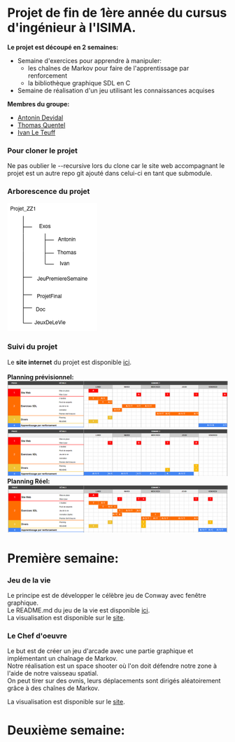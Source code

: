 # Projet de fin de 1ère année du cursus d'ingénieur à l'ISIMA.<br/>
__Le projet est découpé en 2 semaines:__
- Semaine d'exercices pour apprendre à manipuler:
    - les chaînes de Markov pour faire de l'apprentissage par renforcement
    - la bibliothèque graphique SDL en C
- Semaine de réalisation d'un jeu utilisant les connaissances acquises <br/>

__Membres du groupe:__ <br/>
- [Antonin Devidal](/Exos/Antonin)<br/>
- [Thomas Quentel](/Exos/Thomas)<br/>
- [Ivan Le Teuff](/Exos/Ivan)<br/>

### Pour cloner le projet
Ne pas oublier le --recursive lors du clone car le site web accompagnant le projet est un autre repo git ajouté dans celui-ci en tant que submodule.


### Arborescence du projet 
![imageArborescence](/Doc/ArbreProjet.png)

### Suivi du projet
Le **site internet** du projet est disponible [ici](https://perso.isima.fr/~andevidal/projet-zz1-site-web/index.html).<br/>
<br/>
**Planning prévisionnel:**
![imagePlanningPrevisionnel](/Doc/planning_previsionnel.png)
![imagePlanningPrevisionnelS2](/Doc/planning_previsionnel_S2.png)
<br/>**Planning Réel:**
![imagePlanningReel](/Doc/planning_reel.png)

# Première semaine:
### Jeu de la vie
Le principe est de développer le célèbre jeu de Conway avec fenêtre graphique.<br/>
Le README.md du jeu de la vie est disponible [ici](/JeuxDeLaVie/README.md).<br/>
La visualisation est disponible sur le [site](https://perso.isima.fr/~andevidal/projet-zz1-site-web/JeuDeLaVie.html).<br/>

### Le Chef d'oeuvre
Le but est de créer un jeu d'arcade avec une partie graphique et implémentant un chaînage de Markov.<br/>
Notre réalisation est un space shooter où l'on doit défendre notre zone à l'aide de notre vaisseau spatial.<br/>
On peut tirer sur des ovnis, leurs déplacements sont dirigés aléatoirement grâce à des chaînes de Markov.<br/>

La visualisation est disponible sur le [site](https://perso.isima.fr/~andevidal/projet-zz1-site-web/ChefOeuvre.html).<br/>


# Deuxième semaine:

